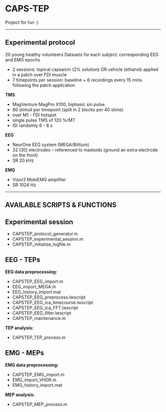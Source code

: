 # CAPS-TEP
Project for fun :)

------------------------------------------------------------
Experimental protocol
------------------------------------------------------------
20 young healthy volunteers  Datasets for each subject: corresponding EEG and EMG epochs
- 2 sessions: topical capsaicin (2% solution) OR vehicle (ethanol) applied in a patch over FDI muscle
- 7 timepoints per session: baseline + 6 recordings every 15 mins following the patch application

**TMS**
- MagVenture MagPro X100, biphasic sin pulse
- 80 stimuli per timepoint (split in 2 blocks per 40 stims)
- over M1 - FDI hotspot
- single pulse TMS of 120 %rMT 
- ISI randomly 6 - 8 s

**EEG**
- NeurOne EEG system (MEGA/Bittium)
- 32 (30) electrodes – referenced to mastoids (ground an extra electrode on the front)
- SR 20 kHz

**EMG**
- Visor2 MobiEMG amplifier
- SR 1024 Hz

------------------------------------------------------------
AVAILABLE SCRIPTS & FUNCTIONS
------------------------------------------------------------
Experimental session
------------------------------------------------------------
- CAPSTEP_protocol_generator.m
- CAPSTEP_experimental_session.m
- CAPSTEP_initialize_logfile.m


EEG - TEPs 
------------------------------------------------------------
**EEG data preprocessing:**
- CAPSTEP_EEG_import.m
- EEG_import_MEGA.m
- EEG_history_import.mat
- CAPSTEP_EEG_preprocess.lwscript
- CAPSTEP_EEG_ica_timecourse.lwscript
- CAPSTEP_EEG_ica_FFT.lwscript
- CAPSTEP_EEG_filter.lwscript
- CAPSTEP_maintenance.m

**TEP analysis:**
- CAPSTEP_TEP_process.m


EMG - MEPs
------------------------------------------------------------
**EMG data preprocessing:**
- CAPSTEP_EMG_import.m
- EMG_import_VHDR.m
- EMG_history_import.mat

**MEP analysis:**
- CAPSTEP_MEP_process.m
